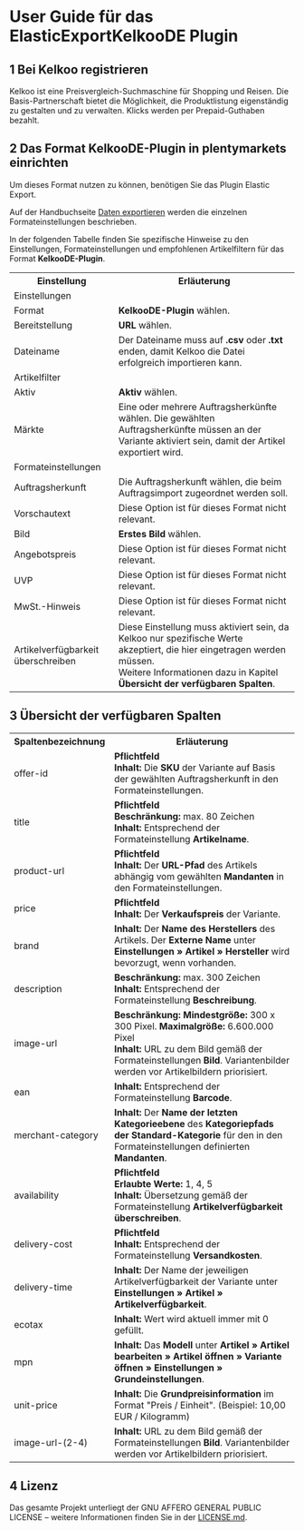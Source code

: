 
# User Guide für das ElasticExportKelkooDE Plugin

<div class="container-toc"></div>

## 1 Bei Kelkoo registrieren

Kelkoo ist eine Preisvergleich-Suchmaschine für Shopping und Reisen. Die Basis-Partnerschaft bietet die Möglichkeit, die Produktlistung eigenständig zu gestalten und zu verwalten. Klicks werden per Prepaid-Guthaben bezahlt.

## 2 Das Format KelkooDE-Plugin in plentymarkets einrichten

Um dieses Format nutzen zu können, benötigen Sie das Plugin Elastic Export.

Auf der Handbuchseite [Daten exportieren](https://www.plentymarkets.eu/handbuch/datenaustausch/daten-exportieren/#4) werden die einzelnen Formateinstellungen beschrieben.

In der folgenden Tabelle finden Sie spezifische Hinweise zu den Einstellungen, Formateinstellungen und empfohlenen Artikelfiltern für das Format **KelkooDE-Plugin**. 

<table>
    <tr>
        <th>
            Einstellung
        </th>
        <th>
            Erläuterung
        </th>
    </tr>
    <tr>
        <td class="th" colspan="2">
            Einstellungen
        </td>
    </tr>
    <tr>
        <td>
            Format
        </td>
        <td>
            <b>KelkooDE-Plugin</b> wählen.
        </td>        
    </tr>
    <tr>
        <td>
            Bereitstellung
        </td>
        <td>
            <b>URL</b> wählen.
        </td>        
    </tr>
    <tr>
        <td>
            Dateiname
        </td>
        <td>
            Der Dateiname muss auf <b>.csv</b> oder <b>.txt</b> enden, damit Kelkoo die Datei erfolgreich importieren kann.
        </td>        
    </tr>
    <tr>
        <td class="th" colspan="2">
            Artikelfilter
        </td>
    </tr>
    <tr>
        <td>
            Aktiv
        </td>
        <td>
            <b>Aktiv</b> wählen.
        </td>        
    </tr>
    <tr>
        <td>
            Märkte
        </td>
        <td>
            Eine oder mehrere Auftragsherkünfte wählen. Die gewählten Auftragsherkünfte müssen an der Variante aktiviert sein, damit der Artikel exportiert wird.
        </td>        
    </tr>
    <tr>
        <td class="th" colspan="2">
            Formateinstellungen
        </td>
    </tr>
    <tr>
        <td>
            Auftragsherkunft
        </td>
        <td>
            Die Auftragsherkunft wählen, die beim Auftragsimport zugeordnet werden soll.
        </td>        
    </tr>
    <tr>
        <td>
            Vorschautext
        </td>
        <td>
            Diese Option ist für dieses Format nicht relevant.
        </td>        
    </tr>
    <tr>
        <td>
            Bild
        </td>
        <td>
            <b>Erstes Bild</b> wählen.
        </td>        
    </tr>
    <tr>
        <td>
            Angebotspreis
        </td>
        <td>
            Diese Option ist für dieses Format nicht relevant.
        </td>        
    </tr>
    <tr>
        <td>
            UVP
        </td>
        <td>
            Diese Option ist für dieses Format nicht relevant.
        </td>        
    </tr>
    <tr>
        <td>
            MwSt.-Hinweis
        </td>
        <td>
            Diese Option ist für dieses Format nicht relevant.
        </td>        
    </tr>
    <tr>
        <td>
            Artikelverfügbarkeit überschreiben
        </td>
        <td>
            Diese Einstellung muss aktiviert sein, da Kelkoo nur spezifische Werte akzeptiert, die hier eingetragen werden müssen.<br> 
            Weitere Informationen dazu in Kapitel <b>Übersicht der verfügbaren Spalten</b>.
        </td>        
    </tr>
</table>


## 3 Übersicht der verfügbaren Spalten

<table>
    <tr>
        <th>
            Spaltenbezeichnung
        </th>
        <th>
            Erläuterung
        </th>
    </tr>
    <tr>
        <td>
            offer-id
        </td>
        <td>
            <b>Pflichtfeld</b><br>
            <b>Inhalt:</b> Die <b>SKU</b> der Variante auf Basis der gewählten Auftragsherkunft in den Formateinstellungen.
        </td>        
    </tr>
    <tr>
        <td>
            title
        </td>
        <td>
            <b>Pflichtfeld</b><br>
            <b>Beschränkung:</b> max. 80 Zeichen<br>
            <b>Inhalt:</b> Entsprechend der Formateinstellung <b>Artikelname</b>.
        </td>        
    </tr>
    <tr>
        <td>
            product-url
        </td>
        <td>
            <b>Pflichtfeld</b><br>
            <b>Inhalt:</b> Der <b>URL-Pfad</b> des Artikels abhängig vom gewählten <b>Mandanten</b> in den Formateinstellungen.
        </td>        
    </tr>
    <tr>
        <td>
            price
        </td>
        <td>
            <b>Pflichtfeld</b><br>
            <b>Inhalt:</b> Der <b>Verkaufspreis</b> der Variante.
        </td>        
    </tr>
    <tr>
        <td>
            brand
        </td>
        <td>
            <b>Inhalt:</b> Der <b>Name des Herstellers</b> des Artikels. Der <b>Externe Name</b> unter <b>Einstellungen » Artikel » Hersteller</b> wird bevorzugt, wenn vorhanden.
        </td>        
    </tr>
    <tr>
        <td>
            description
        </td>
        <td>
            <b>Beschränkung:</b> max. 300 Zeichen<br>
            <b>Inhalt:</b> Entsprechend der Formateinstellung <b>Beschreibung</b>.
        </td>        
    </tr>
    <tr>
        <td>
            image-url
        </td>
        <td>
            <b>Beschränkung:</b> <b>Mindestgröße:</b> 300 x 300 Pixel. <b>Maximalgröße:</b> 6.600.000 Pixel<br>
            <b>Inhalt:</b> URL zu dem Bild gemäß der Formateinstellungen <b>Bild</b>. Variantenbilder werden vor Artikelbildern priorisiert.
        </td>        
    </tr>
    <tr>
        <td>
            ean
        </td>
        <td>
            <b>Inhalt:</b> Entsprechend der Formateinstellung <b>Barcode</b>.
        </td>        
    </tr>
    <tr>
        <td>
            merchant-category
        </td>
        <td>
            <b>Inhalt:</b> Der <b>Name der letzten Kategorieebene</b> des <b>Kategoriepfads der Standard-Kategorie</b> für den in den Formateinstellungen definierten <b>Mandanten</b>.
        </td>        
    </tr>
    <tr>
        <td>
            availability
        </td>
        <td>
            <b>Pflichtfeld</b><br>
            <b>Erlaubte Werte:</b> 1, 4, 5<br>
            <b>Inhalt:</b> Übersetzung gemäß der Formateinstellung <b>Artikelverfügbarkeit überschreiben</b>.
        </td>        
    </tr>
    <tr>
        <td>
            delivery-cost
        </td>
        <td>
            <b>Pflichtfeld</b><br>
            <b>Inhalt:</b> Entsprechend der Formateinstellung <b>Versandkosten</b>.
        </td>        
    </tr>
    <tr>
        <td>
            delivery-time
        </td>
        <td>
            <b>Inhalt:</b> Der Name der jeweiligen Artikelverfügbarkeit der Variante unter <b>Einstellungen » Artikel » Artikelverfügbarkeit</b>.
        </td>        
    </tr>
    <tr>
        <td>
            ecotax
        </td>
        <td>
            <b>Inhalt:</b> Wert wird aktuell immer mit 0 gefüllt.
        </td>        
    </tr>
    <tr>
        <td>
            mpn
        </td>
        <td>
            <b>Inhalt:</b> Das <b>Modell</b> unter <b>Artikel » Artikel bearbeiten » Artikel öffnen » Variante öffnen » Einstellungen » Grundeinstellungen</b>.
        </td>        
    </tr>
    <tr>
        <td>
            unit-price
        </td>
        <td>
            <b>Inhalt:</b> Die <b>Grundpreisinformation</b> im Format "Preis / Einheit". (Beispiel: 10,00 EUR / Kilogramm)
        </td>        
    </tr>
    <tr>
        <td>
            image-url-(2-4)
        </td>
        <td>
           <b>Inhalt:</b> URL zu dem Bild gemäß der Formateinstellungen <b>Bild</b>. Variantenbilder werden vor Artikelbildern priorisiert.
        </td>        
    </tr>
</table>


## 4 Lizenz

Das gesamte Projekt unterliegt der GNU AFFERO GENERAL PUBLIC LICENSE – weitere Informationen finden Sie in der [LICENSE.md](https://github.com/plentymarkets/plugin-elastic-export-twenga-com/blob/master/LICENSE.md).
